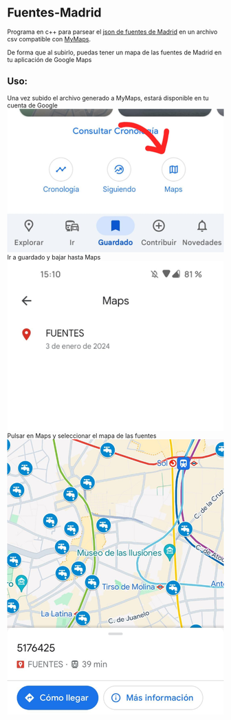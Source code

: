 # Fuentes-Madrid
Programa en c++ para parsear el [json de fuentes de Madrid](https://datos.madrid.es/portal/site/egob/menuitem.c05c1f754a33a9fbe4b2e4b284f1a5a0/?vgnextoid=b8b2e44003b95510VgnVCM1000001d4a900aRCRD&vgnextchannel=374512b9ace9f310VgnVCM100000171f5a0aRCRD)
en un archivo csv compatible con [MyMaps](https://www.google.com/maps/d/u/0/?hl=es).

De forma que al subirlo, puedas tener un mapa de las fuentes de Madrid en tu aplicación de Google Maps

## Uso:
Una vez subido el archivo generado a MyMaps, estará disponible en tu cuenta de Google
![1](/Imagenes/1.jpg)
Ir a guardado y bajar hasta Maps
![2](/Imagenes/2.jpg)
Pulsar en Maps y seleccionar el mapa de las fuentes
![3](/Imagenes/3.jpg)
